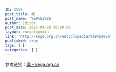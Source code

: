 ```yaml
---
ID: 3555
post_title: 麋
post_name: '%e9%ba%8b'
author: Editor
post_date: 2021-09-26 16:08:58
layout: encyclopedia
link: 'http://kege.org.cn/encyclopedia/%e9%ba%8b'
published: true
tags: [ ]
categories: [ ]
---
```

参考链接：<a href="http://kege.org.cn/encyclopedia/%e7%b3%9c">糜 – kege.org.cn</a>